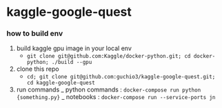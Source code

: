 # kaggle-google-quest
### how to build env
 1. build kaggle gpu image in your local env
     - `git clone git@github.com:Kaggle/docker-python.git; cd docker-python; ./build --gpu` 
 1. clone this repo
     - `cd; git clone git@github.com:guchio3/kaggle-google-quest.git; cd kaggle-google-quest`
 1. run commands
     _ python commands : `docker-compose run python {something.py}`
     _ notebooks       : `docker-compose run --service-ports jn`
